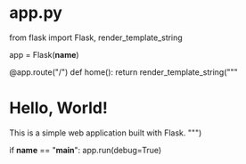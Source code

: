# app.py

from flask import Flask, render_template_string

app = Flask(__name__)

@app.route("/")
def home():
    return render_template_string("""
    <!DOCTYPE html>
    <html lang="en">
    <head>
        <meta charset="UTF-8">
        <title>Simple Web App</title>
    </head>
    <body>
        <h1>Hello, World!</h1>
        <p>This is a simple web application built with Flask.
    </body>
    </html>
    """)

if __name__ == "__main__":
    app.run(debug=True)

